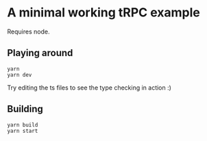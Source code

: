 # A minimal working tRPC example

Requires node.

## Playing around

```
yarn
yarn dev
```

Try editing the ts files to see the type checking in action :)


## Building

```
yarn build
yarn start
```